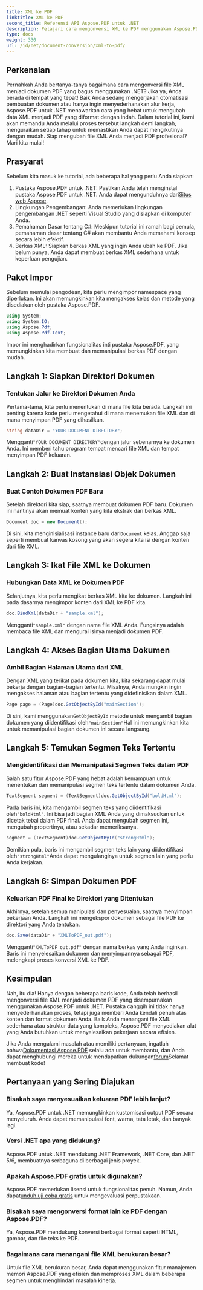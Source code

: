 ```yaml
---
title: XML ke PDF
linktitle: XML ke PDF
second_title: Referensi API Aspose.PDF untuk .NET
description: Pelajari cara mengonversi XML ke PDF menggunakan Aspose.PDF untuk .NET dalam tutorial langkah demi langkah yang komprehensif ini, lengkap dengan contoh kode dan penjelasan terperinci.
type: docs
weight: 330
url: /id/net/document-conversion/xml-to-pdf/
---
```

## Perkenalan

Pernahkah Anda bertanya-tanya bagaimana cara mengonversi file XML menjadi dokumen PDF yang bagus menggunakan .NET? Jika ya, Anda berada di tempat yang tepat! Baik Anda sedang mengerjakan otomatisasi pembuatan dokumen atau hanya ingin menyederhanakan alur kerja, Aspose.PDF untuk .NET menawarkan cara yang hebat untuk mengubah data XML menjadi PDF yang diformat dengan indah. Dalam tutorial ini, kami akan memandu Anda melalui proses tersebut langkah demi langkah, menguraikan setiap tahap untuk memastikan Anda dapat mengikutinya dengan mudah. Siap mengubah file XML Anda menjadi PDF profesional? Mari kita mulai!

## Prasyarat

Sebelum kita masuk ke tutorial, ada beberapa hal yang perlu Anda siapkan:

1.  Pustaka Aspose.PDF untuk .NET: Pastikan Anda telah menginstal pustaka Aspose.PDF untuk .NET. Anda dapat mengunduhnya dari[Situs web Aspose](https://releases.aspose.com/pdf/net/).
2. Lingkungan Pengembangan: Anda memerlukan lingkungan pengembangan .NET seperti Visual Studio yang disiapkan di komputer Anda.
3. Pemahaman Dasar tentang C#: Meskipun tutorial ini ramah bagi pemula, pemahaman dasar tentang C# akan membantu Anda memahami konsep secara lebih efektif.
4. Berkas XML: Siapkan berkas XML yang ingin Anda ubah ke PDF. Jika belum punya, Anda dapat membuat berkas XML sederhana untuk keperluan pengujian.

## Paket Impor

Sebelum memulai pengodean, kita perlu mengimpor namespace yang diperlukan. Ini akan memungkinkan kita mengakses kelas dan metode yang disediakan oleh pustaka Aspose.PDF.

```csharp
using System;
using System.IO;
using Aspose.Pdf;
using Aspose.Pdf.Text;
```

Impor ini menghadirkan fungsionalitas inti pustaka Aspose.PDF, yang memungkinkan kita membuat dan memanipulasi berkas PDF dengan mudah.

## Langkah 1: Siapkan Direktori Dokumen

### Tentukan Jalur ke Direktori Dokumen Anda

Pertama-tama, kita perlu menentukan di mana file kita berada. Langkah ini penting karena kode perlu mengetahui di mana menemukan file XML dan di mana menyimpan PDF yang dihasilkan.

```csharp
string dataDir = "YOUR DOCUMENT DIRECTORY";
```

 Mengganti`"YOUR DOCUMENT DIRECTORY"`dengan jalur sebenarnya ke dokumen Anda. Ini memberi tahu program tempat mencari file XML dan tempat menyimpan PDF keluaran.

## Langkah 2: Buat Instansiasi Objek Dokumen

### Buat Contoh Dokumen PDF Baru

Setelah direktori kita siap, saatnya membuat dokumen PDF baru. Dokumen ini nantinya akan memuat konten yang kita ekstrak dari berkas XML.

```csharp
Document doc = new Document();
```

 Di sini, kita menginisialisasi instance baru dari`Document` kelas. Anggap saja seperti membuat kanvas kosong yang akan segera kita isi dengan konten dari file XML.

## Langkah 3: Ikat File XML ke Dokumen

### Hubungkan Data XML ke Dokumen PDF

Selanjutnya, kita perlu mengikat berkas XML kita ke dokumen. Langkah ini pada dasarnya mengimpor konten dari XML ke PDF kita.

```csharp
doc.BindXml(dataDir + "sample.xml");
```

 Mengganti`"sample.xml"` dengan nama file XML Anda. Fungsinya adalah membaca file XML dan mengurai isinya menjadi dokumen PDF.

## Langkah 4: Akses Bagian Utama Dokumen

### Ambil Bagian Halaman Utama dari XML

Dengan XML yang terikat pada dokumen kita, kita sekarang dapat mulai bekerja dengan bagian-bagian tertentu. Misalnya, Anda mungkin ingin mengakses halaman atau bagian tertentu yang didefinisikan dalam XML.

```csharp
Page page = (Page)doc.GetObjectById("mainSection");
```

 Di sini, kami menggunakan`GetObjectById` metode untuk mengambil bagian dokumen yang diidentifikasi oleh`"mainSection"`Hal ini memungkinkan kita untuk memanipulasi bagian dokumen ini secara langsung.

## Langkah 5: Temukan Segmen Teks Tertentu

### Mengidentifikasi dan Memanipulasi Segmen Teks dalam PDF

Salah satu fitur Aspose.PDF yang hebat adalah kemampuan untuk menentukan dan memanipulasi segmen teks tertentu dalam dokumen Anda.

```csharp
TextSegment segment = (TextSegment)doc.GetObjectById("boldHtml");
```

 Pada baris ini, kita mengambil segmen teks yang diidentifikasi oleh`"boldHtml"`. Ini bisa jadi bagian XML Anda yang dimaksudkan untuk dicetak tebal dalam PDF final. Anda dapat mengubah segmen ini, mengubah propertinya, atau sekadar memeriksanya.

```csharp
segment = (TextSegment)doc.GetObjectById("strongHtml");
```

 Demikian pula, baris ini mengambil segmen teks lain yang diidentifikasi oleh`"strongHtml"`Anda dapat mengulanginya untuk segmen lain yang perlu Anda kerjakan.

## Langkah 6: Simpan Dokumen PDF

### Keluarkan PDF Final ke Direktori yang Ditentukan

Akhirnya, setelah semua manipulasi dan penyesuaian, saatnya menyimpan pekerjaan Anda. Langkah ini mengekspor dokumen sebagai file PDF ke direktori yang Anda tentukan.

```csharp
doc.Save(dataDir + "XMLToPDF_out.pdf");
```

 Mengganti`"XMLToPDF_out.pdf"` dengan nama berkas yang Anda inginkan. Baris ini menyelesaikan dokumen dan menyimpannya sebagai PDF, melengkapi proses konversi XML ke PDF.

## Kesimpulan

Nah, itu dia! Hanya dengan beberapa baris kode, Anda telah berhasil mengonversi file XML menjadi dokumen PDF yang disempurnakan menggunakan Aspose.PDF untuk .NET. Pustaka canggih ini tidak hanya menyederhanakan proses, tetapi juga memberi Anda kendali penuh atas konten dan format dokumen Anda. Baik Anda menangani file XML sederhana atau struktur data yang kompleks, Aspose.PDF menyediakan alat yang Anda butuhkan untuk menyelesaikan pekerjaan secara efisien.

 Jika Anda mengalami masalah atau memiliki pertanyaan, ingatlah bahwa[Dokumentasi Aspose.PDF](https://reference.aspose.com/pdf/net/) selalu ada untuk membantu, dan Anda dapat menghubungi mereka untuk mendapatkan dukungan[forum](https://forum.aspose.com/c/pdf/10)Selamat membuat kode!

## Pertanyaan yang Sering Diajukan

### Bisakah saya menyesuaikan keluaran PDF lebih lanjut?
Ya, Aspose.PDF untuk .NET memungkinkan kustomisasi output PDF secara menyeluruh. Anda dapat memanipulasi font, warna, tata letak, dan banyak lagi.

### Versi .NET apa yang didukung?
Aspose.PDF untuk .NET mendukung .NET Framework, .NET Core, dan .NET 5/6, membuatnya serbaguna di berbagai jenis proyek.

### Apakah Aspose.PDF gratis untuk digunakan?
 Aspose.PDF memerlukan lisensi untuk fungsionalitas penuh. Namun, Anda dapat[unduh uji coba gratis](https://releases.aspose.com/) untuk mengevaluasi perpustakaan.

### Bisakah saya mengonversi format lain ke PDF dengan Aspose.PDF?
Ya, Aspose.PDF mendukung konversi berbagai format seperti HTML, gambar, dan file teks ke PDF.

### Bagaimana cara menangani file XML berukuran besar?
Untuk file XML berukuran besar, Anda dapat menggunakan fitur manajemen memori Aspose.PDF yang efisien dan memproses XML dalam beberapa segmen untuk menghindari masalah kinerja.